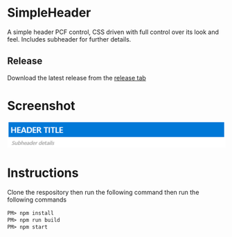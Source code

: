 # SimpleHeader
A simple header PCF control, CSS driven with full control over its look and feel. Includes subheader for further details. 

## Release
Download the latest release from the [release tab](/releases/latest)

# Screenshot 
![CSS driven header PCF control](https://github.com/ramimounla/SimpleHeader/blob/master/Screenshot/SimpleHeader.png?raw=true)

# Instructions
Clone the respository then run the following command then run the following commands
```
PM> npm install
PM> npm run build
PM> npm start
```
